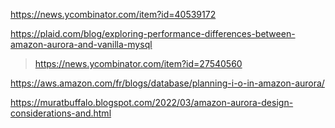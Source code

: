 https://news.ycombinator.com/item?id=40539172

https://plaid.com/blog/exploring-performance-differences-between-amazon-aurora-and-vanilla-mysql
> https://news.ycombinator.com/item?id=27540560

https://aws.amazon.com/fr/blogs/database/planning-i-o-in-amazon-aurora/

https://muratbuffalo.blogspot.com/2022/03/amazon-aurora-design-considerations-and.html